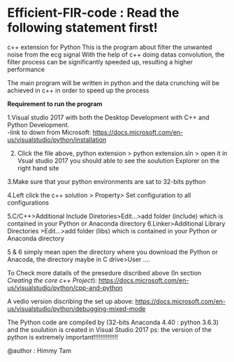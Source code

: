 # Efficient-FIR-code : Read the following statement first!

c++ extension for Python
This is the program about filter the unwanted noise from the ecg signal
With the help of c++ doing datas convolution, the filter process can be significantly speeded up, resulting a higher performance

The main program will be written in python and the data crunching will be achieved in c++ in order to speed up the process

**Requirement to run the program**

1.Visual studio 2017 with both the Desktop Development with C++ and Python Development.  
  -link to down from Microsoft: https://docs.microsoft.com/en-us/visualstudio/python/installation
  
2. Click the file above, python extension > python extension.sln > open it in Vsual studio 2017
you should able to see the soulution Explorer on the right hand site 

3.Make sure that your python environments are sat to 32-bits python

4.Left click the c++ solution > Property> Set configuration to all configurations

5.C/C++>Additional Include Diretories>Edit...>add folder (include) which is contained in your Python or Anaconda directory
6.Linker>Additional Library Directories >Edit...>add folder (libs) which is contained in your Python or Anaconda directory 

5 & 6 simply mean open the directory where you download the Python or Anacoda, 
the directory maybe in C drive>User ....

To Check more datails of the presedure discribed above  (In section *Creating the core c++ Project*):
https://docs.microsoft.com/en-us/visualstudio/python/cpp-and-python

A vedio version discribing the set up above:
https://docs.microsoft.com/en-us/visualstudio/python/debugging-mixed-mode

The Python code are compiled by (32-bits Anaconda 4.40 : python 3.6.3) and the soulution is created in Visual Studio 2017
ps: the version of the python is extremely important!!!!!!!!!!!!!!

@author : Himmy Tam
